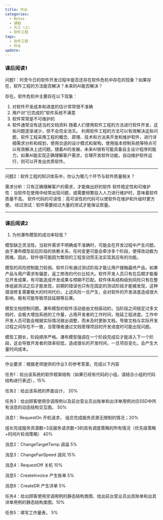 ```yaml
---
title: 作业
categories:
  - Notes
  - 课程
  - 大三（上）
  - 软件工程
tags:
  - 软件工程
  - 作业
update:
---
```

### 课后阅读1
问题1：时至今日的软件开发过程中是否还存在软件危机中存在的现象？如果存在，软件工程的方法能否解决？未来的AI能否解决？

存在。软件危机中主要存在以下现象：
1. 对软件开发成本和进度的估计常常很不准确
2. 用户对“已完成的”软件系统不满意
3. 软件常常是不可维护的
4. 软件通常没有适当的文档资料
随着人们使用软件工程的方法进行软件开发，这些问题逐渐减少，但不会完全消灭。
利用软件工程的方法可以有效解决这些问题，软件工程采用工程的概念、原理、技术和方法来开发和维护软件，进行详细需求分析和规划，使用合适的设计模式和架构，使用版本控制系统等特点可以有效解决上述问题。随着AI的发展，未来AI很有可能具备自主设计程序的能力，如果AI能实现正确理解客户需求，合理开发软件功能，自动维护软件运行，则可以开发出优质软件。


---


问题2：软件工程的知识体系中，你认为哪几个环节与软件质量相关？

需求分析：只有正确理解客户的需求，才能做出好的软件
软件稳定性和可维护性：当软件在使用中经常出现问题，或需要频繁投入人力进行维护时，意味着软件质量不高。
软件代码的可读性：高可读性的代码可以使软件在维护和升级时更方便。
经过测试：软件需要经过大量的测试才能保证质量。

---

### 课后阅读2
1. 为何瀑布模型的成功率较低？

模型缺乏灵活性。当软件需求不明确或不准确时，可能会在开发过程中产生问题，由于瀑布模型前后阶段的依赖关系，任何变更可能会牵涉多个阶段，使得改动极为困难。因此，软件很可能因为繁琐的工程变动而无法实现其应有的功能。

模型的风险控制能力较弱。软件只有通过测试阶段才能让用户接触最终产品，如果产品与用户需求有偏差，返工修改的代价比较大。软件开发人员只有在后期才能看见开发成果，有可能造成开发成果与预期不匹配。软件体系结构级别风险只有在整体组装测试之后才能发现，前期的错误也只有在固定的测试阶段才能被发现，这种错误修复需要极大的时间代价。上述风险一旦产生，会对软件的开发进度造成很大影响，极有可能导致项目延期等后果。

模型文档控制问题。瀑布模型的软件活动是由文档驱动的，当阶段之间规定过多文档时，会极大增加系统的工作量，占用开发者的工作时间，拖延工程进度。工作中开发人员可能会根据实际情况做出调整，而未及时更新文档，导致文档与实际开发过程之间存在不一致，当管理者通过文档管理项目的开发进度时可能出现问题。

模型工期长，阶段顺序严格。瀑布模型强调在一个阶段完成后才能进入下一个阶段，这会导致开发者的效率较低，造成很长的开发时间，一旦项目变化，会产生大量时间成本。


---


作业要求：根据老师提供的作业3 的参考答案，完成以下内容

任务1：给出该系统的软件框架结构（如果已经有代码的小组，请结合小组的代码结构进行表述），15%

任务2：给出该系统的界面设计， 20%

任务3：给出顾客使用空调用例以及前台营业员出账单和出详单用例对应SSD中所有消息的动态结构交互图， 50%

消息1：RequestOn 开机请求， 组员完成服务资源无限制的情况；20%

组长完成服务资源数=3且服务请求数>3的具有调度策略的所有情况（优先级策略+时间片轮询策略） 40%

消息2：ChangeTargetTemp 调温 5%

消息3：ChangeFanSpeed 调风 15%

消息4：RequestOff 关机 10%

消息5：CreateInvoice 产生账单 5%

消息6：CreateDR 产生详单 5%

任务4：给出顾客使用空调用例的静态结构类图、给出前台营业员出具账单和出具详单用例的静态结构类图，10%

任务5：填写工作量表， 5%